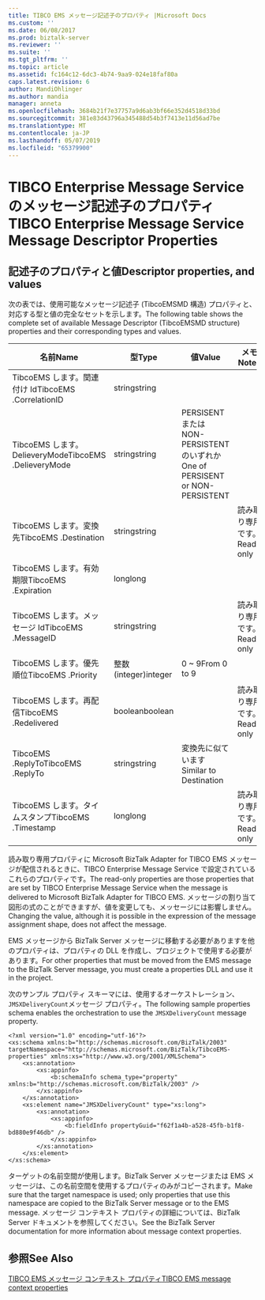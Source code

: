```yaml
---
title: TIBCO EMS メッセージ記述子のプロパティ |Microsoft Docs
ms.custom: ''
ms.date: 06/08/2017
ms.prod: biztalk-server
ms.reviewer: ''
ms.suite: ''
ms.tgt_pltfrm: ''
ms.topic: article
ms.assetid: fc164c12-6dc3-4b74-9aa9-024e18faf80a
caps.latest.revision: 6
author: MandiOhlinger
ms.author: mandia
manager: anneta
ms.openlocfilehash: 3684b21f7e37757a9d6ab3bf66e352d4518d33bd
ms.sourcegitcommit: 381e83d43796a345488d54b3f7413e11d56ad7be
ms.translationtype: MT
ms.contentlocale: ja-JP
ms.lasthandoff: 05/07/2019
ms.locfileid: "65379900"
---
```

# <a name="tibco-enterprise-message-service-message-descriptor-properties"></a><span data-ttu-id="3761c-102">TIBCO Enterprise Message Service のメッセージ記述子のプロパティ</span><span class="sxs-lookup"><span data-stu-id="3761c-102">TIBCO Enterprise Message Service Message Descriptor Properties</span></span>

## <a name="descriptor-properties-and-values"></a><span data-ttu-id="3761c-103">記述子のプロパティと値</span><span class="sxs-lookup"><span data-stu-id="3761c-103">Descriptor properties, and values</span></span>
<span data-ttu-id="3761c-104">次の表では、使用可能なメッセージ記述子 (TibcoEMSMD 構造) プロパティと、対応する型と値の完全なセットを示します。</span><span class="sxs-lookup"><span data-stu-id="3761c-104">The following table shows the complete set of available Message Descriptor (TibcoEMSMD structure) properties and their corresponding types and values.</span></span>  
  
|<span data-ttu-id="3761c-105">名前</span><span class="sxs-lookup"><span data-stu-id="3761c-105">Name</span></span>|<span data-ttu-id="3761c-106">型</span><span class="sxs-lookup"><span data-stu-id="3761c-106">Type</span></span>|<span data-ttu-id="3761c-107">値</span><span class="sxs-lookup"><span data-stu-id="3761c-107">Value</span></span>|<span data-ttu-id="3761c-108">メモ</span><span class="sxs-lookup"><span data-stu-id="3761c-108">Notes</span></span>|  
|----------|----------|-----------|-----------|  
|<span data-ttu-id="3761c-109">TibcoEMS します。関連付け Id</span><span class="sxs-lookup"><span data-stu-id="3761c-109">TibcoEMS .CorrelationID</span></span>|<span data-ttu-id="3761c-110">string</span><span class="sxs-lookup"><span data-stu-id="3761c-110">string</span></span>|||  
|<span data-ttu-id="3761c-111">TibcoEMS します。DelieveryMode</span><span class="sxs-lookup"><span data-stu-id="3761c-111">TibcoEMS .DelieveryMode</span></span>|<span data-ttu-id="3761c-112">string</span><span class="sxs-lookup"><span data-stu-id="3761c-112">string</span></span>|<span data-ttu-id="3761c-113">PERSISENT または NON-PERSISTENT のいずれか</span><span class="sxs-lookup"><span data-stu-id="3761c-113">One of PERSISENT or NON-PERSISTENT</span></span>||  
|<span data-ttu-id="3761c-114">TibcoEMS します。変換先</span><span class="sxs-lookup"><span data-stu-id="3761c-114">TibcoEMS .Destination</span></span>|<span data-ttu-id="3761c-115">string</span><span class="sxs-lookup"><span data-stu-id="3761c-115">string</span></span>||<span data-ttu-id="3761c-116">読み取り専用です。</span><span class="sxs-lookup"><span data-stu-id="3761c-116">Read-only</span></span>|  
|<span data-ttu-id="3761c-117">TibcoEMS します。有効期限</span><span class="sxs-lookup"><span data-stu-id="3761c-117">TibcoEMS .Expiration</span></span>|<span data-ttu-id="3761c-118">long</span><span class="sxs-lookup"><span data-stu-id="3761c-118">long</span></span>|||  
|<span data-ttu-id="3761c-119">TibcoEMS します。メッセージ Id</span><span class="sxs-lookup"><span data-stu-id="3761c-119">TibcoEMS .MessageID</span></span>|<span data-ttu-id="3761c-120">string</span><span class="sxs-lookup"><span data-stu-id="3761c-120">string</span></span>||<span data-ttu-id="3761c-121">読み取り専用です。</span><span class="sxs-lookup"><span data-stu-id="3761c-121">Read-only</span></span>|  
|<span data-ttu-id="3761c-122">TibcoEMS します。優先順位</span><span class="sxs-lookup"><span data-stu-id="3761c-122">TibcoEMS .Priority</span></span>|<span data-ttu-id="3761c-123">整数 (integer)</span><span class="sxs-lookup"><span data-stu-id="3761c-123">integer</span></span>|<span data-ttu-id="3761c-124">0 ~ 9</span><span class="sxs-lookup"><span data-stu-id="3761c-124">From 0 to 9</span></span>||  
|<span data-ttu-id="3761c-125">TibcoEMS します。再配信</span><span class="sxs-lookup"><span data-stu-id="3761c-125">TibcoEMS .Redelivered</span></span>|<span data-ttu-id="3761c-126">boolean</span><span class="sxs-lookup"><span data-stu-id="3761c-126">boolean</span></span>||<span data-ttu-id="3761c-127">読み取り専用です。</span><span class="sxs-lookup"><span data-stu-id="3761c-127">Read-only</span></span>|  
|<span data-ttu-id="3761c-128">TibcoEMS .ReplyTo</span><span class="sxs-lookup"><span data-stu-id="3761c-128">TibcoEMS .ReplyTo</span></span>|<span data-ttu-id="3761c-129">string</span><span class="sxs-lookup"><span data-stu-id="3761c-129">string</span></span>|<span data-ttu-id="3761c-130">変換先に似ています</span><span class="sxs-lookup"><span data-stu-id="3761c-130">Similar to Destination</span></span>||  
|<span data-ttu-id="3761c-131">TibcoEMS します。タイムスタンプ</span><span class="sxs-lookup"><span data-stu-id="3761c-131">TibcoEMS .Timestamp</span></span>|<span data-ttu-id="3761c-132">long</span><span class="sxs-lookup"><span data-stu-id="3761c-132">long</span></span>||<span data-ttu-id="3761c-133">読み取り専用です。</span><span class="sxs-lookup"><span data-stu-id="3761c-133">Read-only</span></span>|  
  
 <span data-ttu-id="3761c-134">読み取り専用プロパティに Microsoft BizTalk Adapter for TIBCO EMS メッセージが配信されるときに、TIBCO Enterprise Message Service で設定されているこれらのプロパティです。</span><span class="sxs-lookup"><span data-stu-id="3761c-134">The read-only properties are those properties that are set by TIBCO Enterprise Message Service when the message is delivered to Microsoft BizTalk Adapter for TIBCO EMS.</span></span> <span data-ttu-id="3761c-135">メッセージの割り当て図形の式のことができますが、値を変更しても、メッセージには影響しません。</span><span class="sxs-lookup"><span data-stu-id="3761c-135">Changing the value, although it is possible in the expression of the message assignment shape, does not affect the message.</span></span>  
  
 <span data-ttu-id="3761c-136">EMS メッセージから BizTalk Server メッセージに移動する必要がありますを他のプロパティは、プロパティの DLL を作成し、プロジェクトで使用する必要があります。</span><span class="sxs-lookup"><span data-stu-id="3761c-136">For other properties that must be moved from the EMS message to the BizTalk Server message, you must create a properties DLL and use it in the project.</span></span>  
  
 <span data-ttu-id="3761c-137">次のサンプル プロパティ スキーマには、使用するオーケストレーション、`JMSXDeliveryCount`メッセージ プロパティ。</span><span class="sxs-lookup"><span data-stu-id="3761c-137">The following sample properties schema enables the orchestration to use the `JMSXDeliveryCount` message property.</span></span>  
  
```  
<?xml version="1.0" encoding="utf-16"?>  
<xs:schema xmlns:b="http://schemas.microsoft.com/BizTalk/2003" targetNamespace="http://schemas.microsoft.com/BizTalk/TibcoEMS-properties" xmlns:xs="http://www.w3.org/2001/XMLSchema">  
    <xs:annotation>  
        <xs:appinfo>  
            <b:schemaInfo schema_type="property" xmlns:b="http://schemas.microsoft.com/BizTalk/2003" />  
        </xs:appinfo>  
    </xs:annotation>  
    <xs:element name="JMSXDeliveryCount" type="xs:long">  
        <xs:annotation>  
            <xs:appinfo>  
                <b:fieldInfo propertyGuid="f62f1a4b-a528-45fb-b1f8-bd880e9f46db" />  
            </xs:appinfo>  
        </xs:annotation>  
    </xs:element>  
</xs:schema>   
```  
  
 <span data-ttu-id="3761c-138">ターゲットの名前空間が使用します。BizTalk Server メッセージまたは EMS メッセージは、この名前空間を使用するプロパティのみがコピーされます。</span><span class="sxs-lookup"><span data-stu-id="3761c-138">Make sure that the target namespace is used; only properties that use this namespace are copied to the BizTalk Server message or to the EMS message.</span></span> <span data-ttu-id="3761c-139">メッセージ コンテキスト プロパティの詳細については、BizTalk Server ドキュメントを参照してください。</span><span class="sxs-lookup"><span data-stu-id="3761c-139">See the BizTalk Server documentation for more information about message context properties.</span></span>  
  
## <a name="see-also"></a><span data-ttu-id="3761c-140">参照</span><span class="sxs-lookup"><span data-stu-id="3761c-140">See Also</span></span>  
[<span data-ttu-id="3761c-141">TIBCO EMS メッセージ コンテキスト プロパティ</span><span class="sxs-lookup"><span data-stu-id="3761c-141">TIBCO EMS message context properties</span></span>](../core/message-context-properties-in-biztalk-server.md)